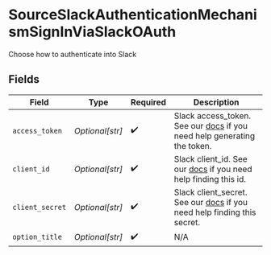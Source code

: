 # SourceSlackAuthenticationMechanismSignInViaSlackOAuth

Choose how to authenticate into Slack


## Fields

| Field                                                                                                                                     | Type                                                                                                                                      | Required                                                                                                                                  | Description                                                                                                                               |
| ----------------------------------------------------------------------------------------------------------------------------------------- | ----------------------------------------------------------------------------------------------------------------------------------------- | ----------------------------------------------------------------------------------------------------------------------------------------- | ----------------------------------------------------------------------------------------------------------------------------------------- |
| `access_token`                                                                                                                            | *Optional[str]*                                                                                                                           | :heavy_check_mark:                                                                                                                        | Slack access_token. See our <a href="https://docs.airbyte.com/integrations/sources/slack">docs</a> if you need help generating the token. |
| `client_id`                                                                                                                               | *Optional[str]*                                                                                                                           | :heavy_check_mark:                                                                                                                        | Slack client_id. See our <a href="https://docs.airbyte.com/integrations/sources/slack">docs</a> if you need help finding this id.         |
| `client_secret`                                                                                                                           | *Optional[str]*                                                                                                                           | :heavy_check_mark:                                                                                                                        | Slack client_secret. See our <a href="https://docs.airbyte.com/integrations/sources/slack">docs</a> if you need help finding this secret. |
| `option_title`                                                                                                                            | *Optional[str]*                                                                                                                           | :heavy_check_mark:                                                                                                                        | N/A                                                                                                                                       |